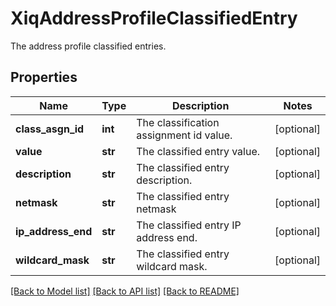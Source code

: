 # XiqAddressProfileClassifiedEntry

The address profile classified entries.
## Properties
Name | Type | Description | Notes
------------ | ------------- | ------------- | -------------
**class_asgn_id** | **int** | The classification assignment id value. | [optional] 
**value** | **str** | The classified entry value. | [optional] 
**description** | **str** | The classified entry description. | [optional] 
**netmask** | **str** | The classified entry netmask | [optional] 
**ip_address_end** | **str** | The classified entry IP address end. | [optional] 
**wildcard_mask** | **str** | The classified entry wildcard mask. | [optional] 

[[Back to Model list]](../README.md#documentation-for-models) [[Back to API list]](../README.md#documentation-for-api-endpoints) [[Back to README]](../README.md)


